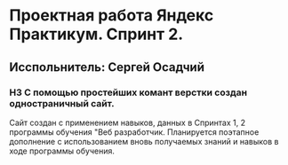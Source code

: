 # Проектная работа Яндекс Практикум. Спринт 2.
## Исспольнитель: Сергей Осадчий
### H3 С помощью простейших комант верстки создан одностраничный сайт.

Сайт создан с применением навыков, данных в Спринтах 1, 2 программы обучения "Веб разработчик.
Планируется поэтапное дополнение с использованием вновь получаемых знаний и навыков в ходе программы обучения.

